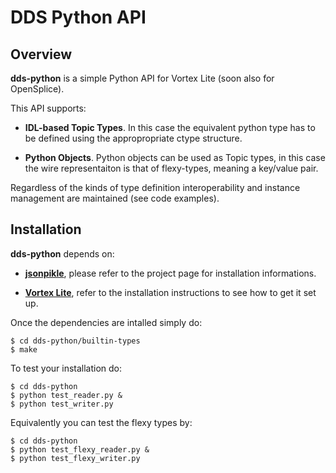 # DDS Python API

## Overview
**dds-python** is a simple Python API for Vortex Lite (soon also for OpenSplice).

This API supports:

- **IDL-based Topic Types**. In this case the equivalent python type 
  has to be defined using the appropropriate ctype structure.
  
- **Python Objects**. Python objects can be used as Topic types, in this
  case the wire representaiton is that of flexy-types, meaning a 
  key/value pair.
  
Regardless of the kinds of type definition interoperability and instance management are maintained (see code examples).

## Installation
**dds-python** depends on:

- [**jsonpikle**](https://github.com/jsonpickle/jsonpickle), please refer to the project page for installation informations.

- [**Vortex Lite**](http://www.prismtech.com), refer to the installation instructions to see how to get it set up.

Once the dependencies are intalled simply do:

	$ cd dds-python/builtin-types
	$ make

To test your installation do:

	$ cd dds-python
	$ python test_reader.py &
	$ python test_writer.py 
	

Equivalently you can test the flexy types by:

	$ cd dds-python
	$ python test_flexy_reader.py &
	$ python test_flexy_writer.py 





 
